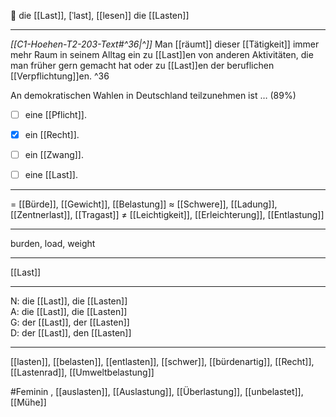 🔴 die [[Last]], [ˈlast], [[lesen]]
die [[Lasten]]

---
*[[C1-Hoehen-T2-203-Text#^36|^]]* Man [[räumt]] dieser [[Tätigkeit]] immer mehr Raum in seinem Alltag ein zu [[Last]]en von anderen Aktivitäten, die man früher gern gemacht hat oder zu [[Last]]en der beruflichen [[Verpflichtung]]en. ^36


An demokratischen Wahlen in Deutschland teilzunehmen ist … (89%)
- [ ] eine [[Pflicht]].
- [x] ein [[Recht]].
- [ ] ein [[Zwang]].
- [ ] eine [[Last]].


---
= [[Bürde]], [[Gewicht]], [[Belastung]]
≈ [[Schwere]], [[Ladung]], [[Zentnerlast]], [[Tragast]]
≠ [[Leichtigkeit]], [[Erleichterung]], [[Entlastung]]

---
burden, load, weight

---
[[Last]]

---
N: die [[Last]], die [[Lasten]]  
A: die [[Last]], die [[Lasten]]  
G: der [[Last]], der [[Lasten]]  
D: der [[Last]], den [[Lasten]]  

---
[[lasten]], [[belasten]], [[entlasten]], [[schwer]], [[bürdenartig]], [[Recht]], [[Lastenrad]], [[Umweltbelastung]]

#Feminin , [[auslasten]], [[Auslastung]], [[Überlastung]], [[unbelastet]], [[Mühe]]
